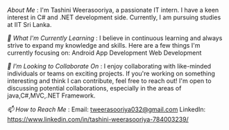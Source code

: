 _About Me_ : 
I'm Tashini Weerasooriya, a passionate IT intern. I have a keen interest in C# and .NET development side. Currently, I am pursuing studies at IIT Sri Lanka.

_🌱 What I'm Currently Learning_ : 
I believe in continuous learning and always strive to expand my knowledge and skills. Here are a few things I'm currently focusing on:
    Android App Development
    Web Development

_👯 I'm Looking to Collaborate On_ : 
I enjoy collaborating with like-minded individuals or teams on exciting projects. If you're working on something interesting and think I can contribute, feel free to reach out! I'm open to discussing potential collaborations, especially in the areas of java,C#,MVC,.NET Framework.

_📫 How to Reach Me_ : 
Email: tweerasooriya032@gmail.com
LinkedIn: https://www.linkedin.com/in/tashini-weerasooriya-784003239/

